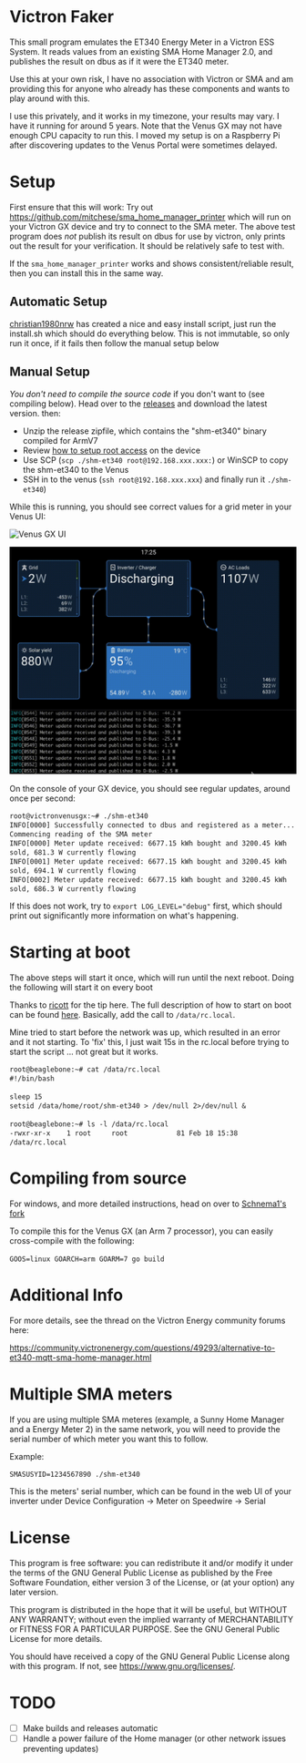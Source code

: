 # Victron Faker
This small program emulates the ET340 Energy Meter in a Victron ESS System. It reads
values from an existing SMA Home Manager 2.0, and publishes the result on dbus as
if it were the ET340 meter.

Use this at your own risk, I have no association with Victron or SMA and am providing
this for anyone who already has these components and wants to play around with this.

I use this privately, and it works in my timezone, your results may vary. I have it running
for around 5 years. Note that the Venus GX may not have enough CPU capacity to run this.
I moved my setup is on a Raspberry Pi after discovering updates to the Venus Portal were
sometimes delayed.

# Setup

First ensure that this will work: Try out https://github.com/mitchese/sma_home_manager_printer
which will run on your Victron GX device and try to connect to the SMA meter. The above test
program does _not_ publish its result on dbus for use by victron, only prints out the result
for your verification. It should be relatively safe to test with.

If the `sma_home_manager_printer` works and shows consistent/reliable result, then you can
install this in the same way.

## Automatic Setup

[christian1980nrw](https://github.com/christian1980nrw) has created a nice and easy install script, just
run the install.sh which should do everything below. This is not immutable, so only run it once, if it fails
then follow the manual setup below

## Manual Setup

*You don't need to compile the source code* if you don't want to (see compiling below). Head over
to the [releases](https://github.com/mitchese/shm-et340/releases) and download the latest version.
then:

  * Unzip the release zipfile, which contains the "shm-et340" binary compiled for ArmV7
  * Review [how to setup root access](https://www.victronenergy.com/live/ccgx:root_access) on the device
  * Use SCP (`scp ./shm-et340 root@192.168.xxx.xxx:`) or WinSCP to copy the shm-et340 to the Venus
  * SSH in to the venus (`ssh root@192.168.xxx.xxx`) and finally run it `./shm-et340`)

While this is running, you should see correct values for a grid meter in your Venus UI:

![Venus GX UI](img/meter_sample.gif)

![Venus UI v2](img/victron_gui_v2.gif)

On the console of your GX device, you should see regular updates, around once per second:

```
root@victronvenusgx:~# ./shm-et340
INFO[0000] Successfully connected to dbus and registered as a meter... Commencing reading of the SMA meter
INFO[0000] Meter update received: 6677.15 kWh bought and 3200.45 kWh sold, 681.3 W currently flowing
INFO[0001] Meter update received: 6677.15 kWh bought and 3200.45 kWh sold, 694.1 W currently flowing
INFO[0002] Meter update received: 6677.15 kWh bought and 3200.45 kWh sold, 686.3 W currently flowing
```

If this does not work, try to `export LOG_LEVEL="debug"` first, which should print out significantly more
information on what's happening.

# Starting at boot

The above steps will start it once, which will run until the next reboot. Doing the following will start it on every boot

Thanks to [ricott](https://github.com/ricott) for the tip here. The full description of how to start on boot
can be found [here](https://www.victronenergy.com/live/ccgx:root_access). Basically, add the call to `/data/rc.local`.

Mine tried to start before the network was up, which resulted in an error and it not starting. To 'fix' this, I just wait 15s in the
rc.local before trying to start the script ... not great but it works.

```
root@beaglebone:~# cat /data/rc.local
#!/bin/bash

sleep 15
setsid /data/home/root/shm-et340 > /dev/null 2>/dev/null &

root@beaglebone:~# ls -l /data/rc.local
-rwxr-xr-x    1 root     root            81 Feb 18 15:38 /data/rc.local

```

# Compiling from source

For windows, and more detailed instructions, head on over to [Schnema1's fork](https://github.com/Schnema1/sma_home_manager_printer)

To compile this for the Venus GX (an Arm 7 processor), you can easily cross-compile with the following:

`GOOS=linux GOARCH=arm GOARM=7 go build`


# Additional Info

For more details, see the thread on the Victron Energy community forums here:

https://community.victronenergy.com/questions/49293/alternative-to-et340-mqtt-sma-home-manager.html

# Multiple SMA meters

If you are using multiple SMA meteres (example, a Sunny Home Manager and a Energy Meter 2)
in the same network, you will need to provide the serial number of which meter you want this
to follow.

Example:
```
SMASUSYID=1234567890 ./shm-et340
```

This is the meters' serial number, which can be found in the web UI of your inverter under
Device Configuration -> Meter on Speedwire -> Serial

# License

This program is free software: you can redistribute it and/or modify
it under the terms of the GNU General Public License as published by
the Free Software Foundation, either version 3 of the License, or
(at your option) any later version.

This program is distributed in the hope that it will be useful,
but WITHOUT ANY WARRANTY; without even the implied warranty of
MERCHANTABILITY or FITNESS FOR A PARTICULAR PURPOSE.  See the
GNU General Public License for more details.

You should have received a copy of the GNU General Public License
along with this program.  If not, see <https://www.gnu.org/licenses/>.

# TODO

  - [ ] Make builds and releases automatic
  - [ ] Handle a power failure of the Home manager (or other network issues preventing updates)

